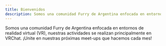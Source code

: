 ```yaml
---
title: Bienvenidos
description: Somos una comunidad Furry de Argentina enfocada en entornos de realidad virtual (VR) 
---
```

Somos una comunidad Furry de Argentina enfocada en entornos de realidad virtual (VR), nuestras actividades se realizan principalmente en VRChat. ¡Unite en nuestras próximas meet-ups que hacemos cada mes!